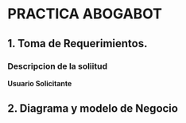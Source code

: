 # PRACTICA ABOGABOT 

## **1. Toma de Requerimientos.**

### **Descripcion de la soliitud**
 **Usuario Solicitante**



## **2. Diagrama y modelo de Negocio**

